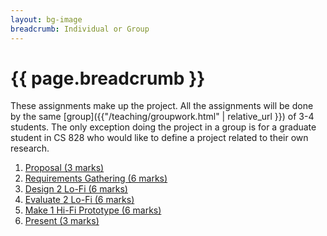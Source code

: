 ```yaml
---
layout: bg-image
breadcrumb: Individual or Group
---
```

# {{ page.breadcrumb }}

These assignments make up the project.
All the assignments will be done by the same [group]({{"/teaching/groupwork.html" | relative_url }}) of 3-4 students.
The only exception doing the project in a group is for a graduate student
in CS 828 who would like to define a project related to their own research.

1. [Proposal (3 marks)](01-proposal.html)
1. [Requirements Gathering (6 marks)](02-requirements.html)
1. [Design 2 Lo-Fi (6 marks)](03-design.html)
1. [Evaluate 2 Lo-Fi (6 marks)](04-evaluate-lofi.html)
1. [Make 1 Hi-Fi Prototype (6 marks)](06-hifi.html)
1. [Present (3 marks)](05-present.html)
